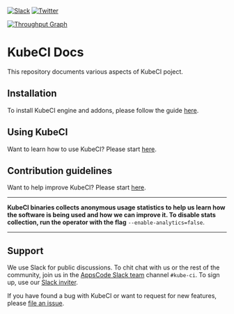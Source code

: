 [![Slack](https://slack.appscode.com/badge.svg)](https://slack.appscode.com)
[![Twitter](https://img.shields.io/twitter/follow/thekubeci.svg?style=social&logo=twitter&label=Follow)](https://twitter.com/intent/follow?screen_name=TheKubeCI)

[![Throughput Graph](https://graphs.waffle.io/kube-ci/project/throughput.svg)](https://waffle.io/kube-ci/project/metrics/throughput)

# KubeCI Docs

This repository documents various aspects of KubeCI poject.

## Installation
To install KubeCI engine and addons, please follow the guide [here](https://github.com/kube-ci/docs/blob/master/docs/setup/install.md).

## Using KubeCI
Want to learn how to use KubeCI? Please start [here](https://github.com/kube-ci/docs/blob/master/docs/guides/README.md).

## Contribution guidelines
Want to help improve KubeCI? Please start [here](https://github.com/kube-ci/docs/blob/master/docs/CONTRIBUTING.md).

---

**KubeCI binaries collects anonymous usage statistics to help us learn how the software is being used and how we can improve it. To disable stats collection, run the operator with the flag** `--enable-analytics=false`.

---

## Support
We use Slack for public discussions. To chit chat with us or the rest of the community, join us in the [AppsCode Slack team](https://appscode.slack.com/messages/kube-ci/) channel `#kube-ci`. To sign up, use our [Slack inviter](https://slack.appscode.com/).

If you have found a bug with KubeCI or want to request for new features, please [file an issue](https://github.com/kube-ci/project/issues/new).
